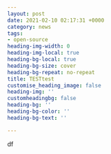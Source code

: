 ```yaml
---
layout: post
date: 2021-02-10 02:17:31 +0000
category: news
tags:
- open-source
heading-img-width: 0
heading-img-local: true
heading-bg-local: true
heading-bg-size: cover
heading-bg-repeat: no-repeat
title: TESTtest
customise_heading_image: false
heading-img: ''
customheadingbg: false
heading-bg: ''
heading-bg-color: ''
heading-bg-text: ''

---
```

df